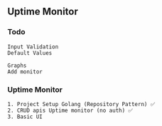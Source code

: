 ## Uptime Monitor

### Todo

```
Input Validation
Default Values

Graphs
Add monitor
```

### Uptime Monitor

```
1. Project Setup Golang (Repository Pattern) ✅
2. CRUD apis Uptime monitor (no auth) ✅
3. Basic UI

```
